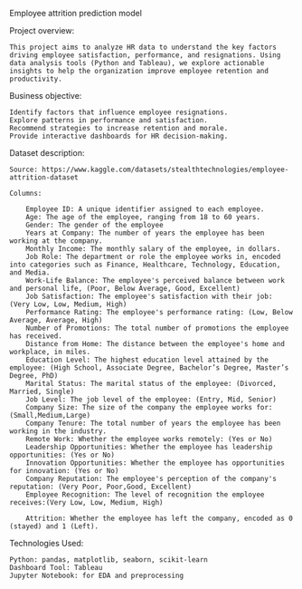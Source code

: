 Employee attrition prediction model

Project overview:

    This project aims to analyze HR data to understand the key factors driving employee satisfaction, performance, and resignations. Using data analysis tools (Python and Tableau), we explore actionable insights to help the organization improve employee retention and productivity.

Business objective:

    Identify factors that influence employee resignations.
    Explore patterns in performance and satisfaction.
    Recommend strategies to increase retention and morale.
    Provide interactive dashboards for HR decision-making.

Dataset description: 

    Source: https://www.kaggle.com/datasets/stealthtechnologies/employee-attrition-dataset

    Columns: 
    
        Employee ID: A unique identifier assigned to each employee.
        Age: The age of the employee, ranging from 18 to 60 years.
        Gender: The gender of the employee
        Years at Company: The number of years the employee has been working at the company.
        Monthly Income: The monthly salary of the employee, in dollars.
        Job Role: The department or role the employee works in, encoded into categories such as Finance, Healthcare, Technology, Education, and Media.
        Work-Life Balance: The employee's perceived balance between work and personal life, (Poor, Below Average, Good, Excellent)
        Job Satisfaction: The employee's satisfaction with their job: (Very Low, Low, Medium, High)
        Performance Rating: The employee's performance rating: (Low, Below Average, Average, High)
        Number of Promotions: The total number of promotions the employee has received.
        Distance from Home: The distance between the employee's home and workplace, in miles.
        Education Level: The highest education level attained by the employee: (High School, Associate Degree, Bachelor’s Degree, Master’s Degree, PhD)
        Marital Status: The marital status of the employee: (Divorced, Married, Single)
        Job Level: The job level of the employee: (Entry, Mid, Senior)
        Company Size: The size of the company the employee works for: (Small,Medium,Large)
        Company Tenure: The total number of years the employee has been working in the industry.
        Remote Work: Whether the employee works remotely: (Yes or No)
        Leadership Opportunities: Whether the employee has leadership opportunities: (Yes or No)
        Innovation Opportunities: Whether the employee has opportunities for innovation: (Yes or No)
        Company Reputation: The employee's perception of the company's reputation: (Very Poor, Poor,Good, Excellent)
        Employee Recognition: The level of recognition the employee receives:(Very Low, Low, Medium, High)

        Attrition: Whether the employee has left the company, encoded as 0 (stayed) and 1 (Left).

Technologies Used:

    Python: pandas, matplotlib, seaborn, scikit-learn
    Dashboard Tool: Tableau
    Jupyter Notebook: for EDA and preprocessing
